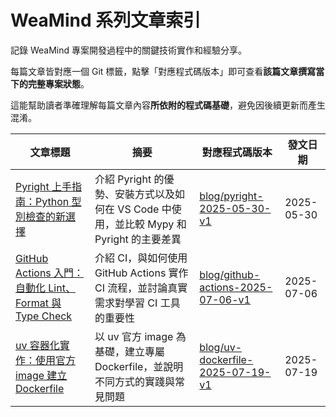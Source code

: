# WeaMind 系列文章索引

記錄 WeaMind 專案開發過程中的關鍵技術實作和經驗分享。

每篇文章皆對應一個 Git 標籤，點擊「對應程式碼版本」即可查看**該篇文章撰寫當下的完整專案狀態**。

這能幫助讀者準確理解每篇文章內容**所依附的程式碼基礎**，避免因後續更新而產生混淆。

| 文章標題                                                                                          | 摘要                                                                                      | 對應程式碼版本                                                                                                 | 發文日期   |
| ------------------------------------------------------------------------------------------------- | ----------------------------------------------------------------------------------------- | -------------------------------------------------------------------------------------------------------------- | ---------- |
| [Pyright 上手指南：Python 型別檢查的新選擇](https://blog.kyomind.tw/pyright/)                     | 介紹 Pyright 的優勢、安裝方式以及如何在 VS Code 中使用，並比較 Mypy 和 Pyright 的主要差異 | [blog/pyright-2025-05-30-v1](https://github.com/kyomind/WeaMind/tree/blog/pyright-2025-05-30-v1)               | 2025-05-30 |
| [GitHub Actions 入門：自動化 Lint、Format 與 Type Check](https://blog.kyomind.tw/github-actions/) | 介紹 CI，與如何使用 GitHub Actions 實作 CI 流程，並討論真實需求對學習 CI 工具的重要性     | [blog/github-actions-2025-07-06-v1](https://github.com/kyomind/WeaMind/tree/blog/github-actions-2025-07-06-v1) | 2025-07-06 |
| [uv 容器化實作：使用官方 image 建立 Dockerfile](https://blog.kyomind.tw/uv-dockerfile/)           | 以 uv 官方 image 為基礎，建立專屬 Dockerfile，並說明不同方式的實踐與常見問題             | [blog/uv-dockerfile-2025-07-19-v1](https://github.com/kyomind/WeaMind/tree/blog/uv-dockerfile-2025-07-19-v1)   | 2025-07-19 |
